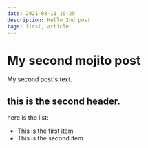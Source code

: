 ```yaml
---
date: 2021-08-11 19:29
description: Hello 2nd post
tags: first, article
---
```

# My second mojito post

My second post's text.

## this is the second header.

here is the list:

- This is the first item
- This is the second item
